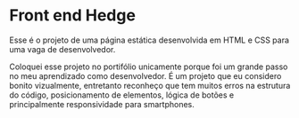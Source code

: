 # Front end Hedge

Esse é o projeto de uma página estática desenvolvida em HTML e CSS para uma vaga de desenvolvedor. 

Coloquei esse projeto no portifólio unicamente porque foi um grande passo no meu aprendizado como desenvolvedor. É um projeto que eu considero bonito vizualmente, entretanto reconheço que tem muitos erros na estrutura do código, posicionamento de elementos, lógica de botões e principalmente responsividade para smartphones.
